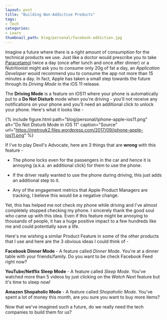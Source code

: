```yaml
---
layout: post
title: "Building Non-Addictive Products"
tags:
- Tech
categories:
- Learn
thumbnail_path: blog/personal/facebook-addiction.jpg
---
```


Imagine a future where there is a *right* amount of consumption for the technical products we use. Just like a doctor would prescribe you to take [Paracetamol](https://www.drugs.com/paracetamol.html) twice a day (once after lunch and once after dinner) or a Nutritionist might ask you to consume only 20g of fat a day, an *Application Developer* would recommend you to consume the app not more than 15 minutes a day. In fact, Apple has taken a small step towards the future through its *Driving Mode* in the iOS 11 release. 

The **Driving Mode** is a feature on iOS11 where your phone is automatically put to a **Do Not Disturb** mode when you're driving - you'll not receive any notifications on your phone and you'll need an additional click to unlock your phone. Here's what it looks like - 

{% include figure.html path="blog/personal/iphone-apple-ios11.png" alt="Do Not Disturb Mode in iOS 11" caption="Source" url="https://metrouk2.files.wordpress.com/2017/09/iphone-apple-ios11.png" %}

If I've to play Devil's Advocate, here are 3 things that are **wrong** with this feature - 

* The phone locks even for the passengers in the car and hence it is annoying (a.k.a. an additional click) for them to use the phone.

* If the driver really wanted to use the phone during driving, this just adds an additional step to it.

* Any of the engagement metrics that Apple Product Managers are tracking, I believe this would be a negative change.

Yet, this has helped me not check my phone while driving and I've almost completely stopped checking my phone. I sincerely thank the good soul who came up with this idea. Even if this feature might be annoying to thousands of people, it has a huge positive impact to a few hundreds like me and could potentially save a life.

Here's me wishing a similar Product Feature in some of the other products that I use and here are the 3 obvious ideas I could think of - 

**Facebook Dinner Mode** - A feature called *Dinner Mode*. You're at a dinner table with your friends/family. Do you want to be check Facebook Feed right now?

**YouTube/Netflix Sleep Mode** - A feature called *Sleep Mode*. You've watched more than 5 videos by just clicking on the *Watch Next* feature but it's time to sleep now!

**Amazon Shopaholic Mode** - A feature called *Shopaholic Mode*. You've spent a lot of money this month, are you sure you want to buy more items? 

Now that we've imagined such a future, do we really need the tech companies to build them for us?